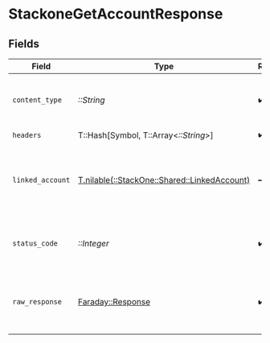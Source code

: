 # StackoneGetAccountResponse


## Fields

| Field                                                                                | Type                                                                                 | Required                                                                             | Description                                                                          |
| ------------------------------------------------------------------------------------ | ------------------------------------------------------------------------------------ | ------------------------------------------------------------------------------------ | ------------------------------------------------------------------------------------ |
| `content_type`                                                                       | *::String*                                                                           | :heavy_check_mark:                                                                   | HTTP response content type for this operation                                        |
| `headers`                                                                            | T::Hash[Symbol, T::Array<*::String*>]                                                | :heavy_check_mark:                                                                   | N/A                                                                                  |
| `linked_account`                                                                     | [T.nilable(::StackOne::Shared::LinkedAccount)](../../models/shared/linkedaccount.md) | :heavy_minus_sign:                                                                   | The account with the given identifier was retrieved.                                 |
| `status_code`                                                                        | *::Integer*                                                                          | :heavy_check_mark:                                                                   | HTTP response status code for this operation                                         |
| `raw_response`                                                                       | [Faraday::Response](https://www.rubydoc.info/gems/faraday/Faraday/Response)          | :heavy_check_mark:                                                                   | Raw HTTP response; suitable for custom response parsing                              |